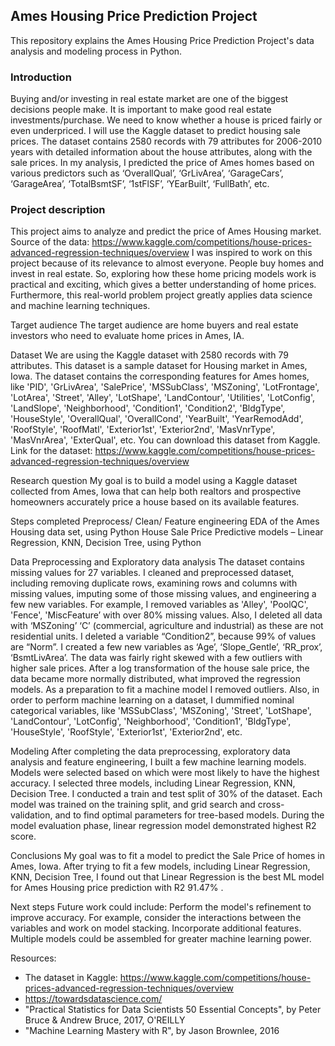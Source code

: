 ## Ames Housing Price Prediction Project
This repository explains the Ames Housing Price Prediction Project's data analysis and modeling process in Python.

### Introduction
Buying and/or investing in real estate market are one of the biggest decisions people make. It is important to make good real estate investments/purchase. We need to know whether a house is priced fairly or even underpriced. 
I will use the Kaggle dataset to predict housing sale prices. The dataset contains 2580 records with 79 attributes for 2006-2010 years with detailed information about the house attributes, along with the sale prices. In my analysis, I predicted the price of Ames homes based on various predictors such as ‘OverallQual’, ‘GrLivArea’, ‘GarageCars’, ‘GarageArea’, ‘TotalBsmtSF’, ‘1stFlSF’, ‘YEarBuilt’, ‘FullBath’, etc.

### Project description
This project aims to analyze and predict the price of Ames Housing market.
Source of the data: https://www.kaggle.com/competitions/house-prices-advanced-regression-techniques/overview
I was inspired to work on this project because of its relevance to almost everyone. People buy homes and invest in real estate. So, exploring how these home pricing models work is practical and exciting, which gives a better understanding of home prices. Furthermore, this real-world problem project greatly applies data science and machine learning techniques.

Target audience
The target audience are home buyers and real estate investors who need to evaluate home prices in Ames, IA.

Dataset
We are using the Kaggle dataset with 2580 records with 79 attributes. This dataset is a sample dataset for Housing market in Ames, Iowa. The dataset contains the corresponding features for Ames homes, like 'PID', 'GrLivArea', 'SalePrice', 'MSSubClass', 'MSZoning', 'LotFrontage', 'LotArea', 'Street', 'Alley', 'LotShape', 'LandContour', 'Utilities', 'LotConfig', 'LandSlope', 'Neighborhood', 'Condition1', 'Condition2', 'BldgType', 'HouseStyle', 'OverallQual', 'OverallCond', 'YearBuilt', 'YearRemodAdd', 'RoofStyle', 'RoofMatl', 'Exterior1st', 'Exterior2nd', 'MasVnrType', 'MasVnrArea', 'ExterQual', etc.
You can download this dataset from Kaggle. Link for the dataset: https://www.kaggle.com/competitions/house-prices-advanced-regression-techniques/overview

Research question
My goal is to build a model using a Kaggle dataset collected from Ames, Iowa that can help both realtors and prospective homeowners accurately price a house based on its available features.

Steps completed
Preprocess/ Clean/ Feature engineering
EDA of the Ames Housing data set, using Python
House Sale Price Predictive models – Linear Regression, KNN, Decision Tree, using Python

Data Preprocessing and Exploratory data analysis 
The dataset contains missing values for 27 variables. I cleaned and preprocessed dataset, including removing duplicate rows, examining rows and columns with missing values, imputing some of those missing values, and engineering a few new variables. For example, I removed variables as 'Alley', 'PoolQC', 'Fence', 'MiscFeature’ with over 80% missing values. Also, I deleted all data with ‘MSZoning’ ‘C’ (commercial, agriculture and industrial) as these are not residential units. I deleted a variable “Condition2”, because 99% of values are “Norm”. I created a few new variables as ‘Age’, ‘Slope_Gentle’, ‘RR_prox’, ‘BsmtLivArea’. 
The data was fairly right skewed with a few outliers with higher sale prices.  After a log transformation of the house sale price, the data became more normally distributed, what improved the regression models. 
As a preparation to fit a machine model I removed outliers. Also, in order to perform machine learning on a dataset, I dummified nominal categorical variables, like 'MSSubClass', 'MSZoning', 'Street', 'LotShape', 'LandContour', 'LotConfig', 'Neighborhood', 'Condition1', 'BldgType', 'HouseStyle', 'RoofStyle', 'Exterior1st', 'Exterior2nd', etc.


Modeling
After completing the data preprocessing, exploratory data analysis and feature engineering, I built a few machine learning models. Models were selected based on which were most likely to have the highest accuracy. I selected three models, including Linear Regression, KNN, Decision Tree. I conducted a train and test split of 30% of the dataset. Each model was trained on the training split, and grid search and cross-validation, and to find optimal parameters for tree-based models. 
During the model evaluation phase, linear regression model demonstrated highest R2 score.

Conclusions
My goal was to fit a model to predict the Sale Price of homes in Ames, Iowa. After trying to fit a few models, including Linear Regression, KNN, Decision Tree, I found out that 
Linear Regression is the best ML model for Ames Housing price prediction with R2 91.47% . 

Next steps 
Future work could include:
Perform the model's refinement to improve accuracy. For example, consider the interactions between the variables and work on model stacking.
Incorporate additional features.
Multiple models could be assembled for greater machine learning power.

Resources:
- The dataset in Kaggle: https://www.kaggle.com/competitions/house-prices-advanced-regression-techniques/overview
- https://towardsdatascience.com/
- "Practical Statistics for Data Scientists 50 Essential Concepts", by Peter Bruce & Andrew Bruce, 2017, O'REILLY
- "Machine Learning Mastery with R", by Jason Brownlee, 2016
